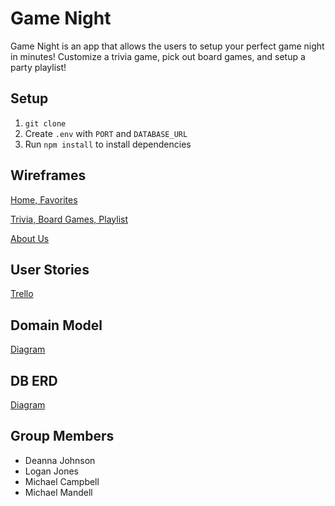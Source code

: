 # Game Night

Game Night is an app that allows the users to setup your perfect game night in minutes! Customize a trivia game, pick out board games, and setup a party playlist!

## Setup

1. `git clone`
2. Create `.env` with `PORT` and `DATABASE_URL`
3. Run `npm install` to install dependencies

## Wireframes

[Home, Favorites](https://wireframe.cc/gir52U)

[Trivia, Board Games, Playlist](https://wireframe.cc/Dh9LnK)

[About Us](https://wireframe.cc/nIFOrj)

## User Stories

[Trello](https://trello.com/c/L2DfGHp8)

## Domain Model

[Diagram](https://docs.google.com/document/d/1bdBOptPR8rW_zPBREWHdcZtzjzthcTh0PZkh01S20Og/edit#heading=h.b0wdybxdnh1c)

## DB ERD

[Diagram](https://docs.google.com/document/d/1qGv34ykVMfzGHkn0zwMsgvG2mu41S8j8dPw4lXFZhhA/edit)

## Group Members

* Deanna Johnson
* Logan Jones
* Michael Campbell
* Michael Mandell
